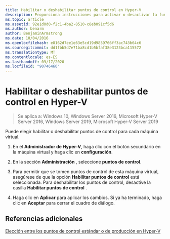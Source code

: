 ```yaml
---
title: Habilitar o deshabilitar puntos de control en Hyper-V
description: Proporciona instrucciones para activar o desactivar la funcionalidad de los puntos de control.
ms.topic: article
ms.assetid: 92e1d0d0-f2c1-4ba2-8510-c8eb091cf5d6
ms.author: benarm
author: BenjaminArmstrong
ms.date: 10/04/2016
ms.openlocfilehash: e8162d7ee1e63e5cd19d9859766ff3ac743b64c6
ms.sourcegitcommit: dd1fbb5d7e71ba8cd1b5bfaf38e3123bca115572
ms.translationtype: MT
ms.contentlocale: es-ES
ms.lasthandoff: 09/17/2020
ms.locfileid: "90746460"
---
```

# <a name="enable-or-disable-checkpoints-in-hyper-v"></a>Habilitar o deshabilitar puntos de control en Hyper-V

>Se aplica a: Windows 10, Windows Server 2016, Microsoft Hyper-V Server 2016, Windows Server 2019, Microsoft Hyper-V Server 2019

Puede elegir habilitar o deshabilitar puntos de control para cada máquina virtual.

1.  En el **Administrador de Hyper-V**, haga clic con el botón secundario en la máquina virtual y haga clic en **configuración**.

2.  En la sección **Administración** , seleccione **puntos de control**.

3.  Para permitir que se tomen puntos de control de esta máquina virtual, asegúrese de que la opción **Habilitar puntos de control** está seleccionada. Para deshabilitar los puntos de control, desactive la casilla **Habilitar puntos de control** .

4.  Haga clic en **Aplicar** para aplicar los cambios. Si ya ha terminado, haga clic en **Aceptar** para cerrar el cuadro de diálogo.

## <a name="additional-references"></a>Referencias adicionales

[Elección entre los puntos de control estándar o de producción en Hyper-V](Choose-between-standard-or-production-checkpoints-in-Hyper-V.md)


